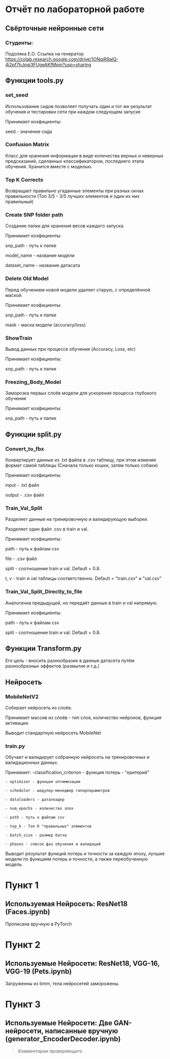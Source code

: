 # Отчёт по лабораторной работе
## Свёрточные нейронные сети

### Студенты: 

Подоляка Е.О.
Ссылка на генератор https://colab.research.google.com/drive/1ONqjR9alQ-4j2pf7hJpgj3FUgeAKfMpm?usp=sharing
## Функции tools.py

### set_seed

Использование сидов позволяет получать один и тот же результат обучения и тестировки сети при каждом следующем запуске

Принимает коэфициенты:

seed - значение сида

### Confusion Matrix

Класс для хранения информации в виде количества верных и неверных предсказаний, сделанных классификатором, последнего этапа обучения.
Хранится вместе с моделью.

### Top K Corrects

Возвращает правильно угаданные элементы при разных окнах правильности (Топ 3/5 - 3/5 лучших элементов и один их них правильный)

### Create SNP folder path

Создание папки для хранения весов каждого запуска.

Принимает коэфициенты:

snp_path - путь к папке

model_name - название модели

dataset_name - название датасата

### Delete Old Model

Перед обучением новой модели удаляет старую, с определённой маской.

Принимает коэфициенты:

snp_path - путь к папке

mask - маска модели (accuracy/loss)

### ShowTrain

Вывод данных при процессе обучения (Accuracy, Loss, etc)

Принимает коэфициенты:

snp_path - путь к папке

### Freezing_Body_Model

Заморозка первых слоёв модели для ускорения процесса глубокого обучения

Принимает коэфициенты:

snp_path - путь к папке

## Функции split.py

### Convert_to_fbx

Конвертирует данные из .txt файла в .csv таблицу, при этом изменяя формат самой таблицы (Сначала только кошки, затем только собаки)

Принимает коэфициенты:

input - .txt файл

output - .csv файл

### Train_Val_Split 

Разделяет данные на тренировочную и валидирующую выборки.

Разделяет один файл .csv в train и val.

Принимает коэфициенты:

path - путь к файлам csv

file - .csv файл

split - соотношение train и val. Default = 0.8.

t, v - train и val таблицы соответственно. Default = "train.csv" и "val.csv"

### Train_Val_Split_Directly_to_file

Аналогична предыдущей, но передаёт данные в train и val напрямую.

Принимает коэфициенты:

path - путь к файлам csv

split - соотношение train и val. Default = 0.8.

## Функции Transform.py

Его цель - вносить разнообразие в данные датасета путём разнообразных эффектов (размытие и т.д.)

## Нейросеть

### MobileNetV2

Собирает нейросеть из слоёв.

Принимает массив из слоёв - тип слоя, количество нейронов, функция активации.

Выводит стандартную нейросеть MobileNet

### train.py

Обучает и валидирует собранную нейросеть на тренировочных и валидационных данных.

Принимает:
    -classification_criterion - функция потерь - "критерий"

    - optimiser - функция оптимизации

    - scheduler - шедулер-менеджер гиперпараметров

    - dataloaders - даталоадер

    - num_epochs - количество эпох

    - path - путь к файлам csv

    - top_k - Топ K "правильных" элементов

    - batch_size - размер батча

    - phases - список фаз обучения и валидаций

Выводит результат функций потерь и точности за каждую эпоху, лучшие модели по функциям потерь и точности, а также переобученную модель

# Пункт 1

## Используемая Нейросеть: ResNet18 (Faces.ipynb)

Прописана вручную в PyTorch

# Пункт 2

## Используемые Нейросети: ResNet18, VGG-16, VGG-19 (Pets.ipynb)

Загруженны из timm, тела нейросетей заморожены.

# Пункт 3

## Используемые Нейросети: Две GAN-нейросети, написанные вручную (generator_EncoderDecoder.ipynb)


> *Комментарии проверяющего*

